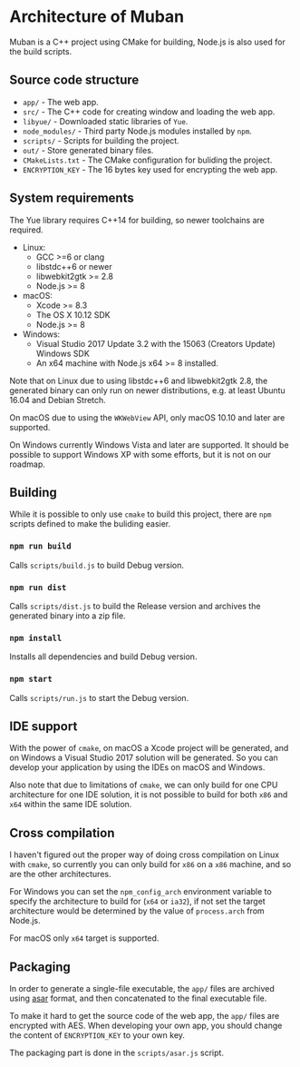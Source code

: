 # Architecture of Muban

Muban is a C++ project using CMake for building, Node.js is also used for the
build scripts.

## Source code structure

* `app/` - The web app.
* `src/` - The C++ code for creating window and loading the web app.
* `libyue/` - Downloaded static libraries of `Yue`.
* `node_modules/` - Third party Node.js modules installed by `npm`.
* `scripts/` - Scripts for building the project.
* `out/` - Store generated binary files.
* `CMakeLists.txt` - The CMake configuration for buliding the project.
* `ENCRYPTION_KEY` - The 16 bytes key used for encrypting the web app.

## System requirements

The Yue library requires C++14 for building, so newer toolchains are required.

* Linux:
  * GCC >=6 or clang
  * libstdc++6 or newer
  * libwebkit2gtk >= 2.8
  * Node.js >= 8
* macOS:
  * Xcode >= 8.3
  * The OS X 10.12 SDK
  * Node.js >= 8
* Windows:
  * Visual Studio 2017 Update 3.2 with the 15063 (Creators Update) Windows SDK
  * An x64 machine with Node.js x64 >= 8 installed.

Note that on Linux due to using libstdc++6 and libwebkit2gtk 2.8, the generated
binary can only run on newer distributions, e.g. at least Ubuntu 16.04 and
Debian Stretch.

On macOS due to using the `WKWebView` API, only macOS 10.10 and later are
supported.

On Windows currently Windows Vista and later are supported. It should be
possible to support Windows XP with some efforts, but it is not on our roadmap.

## Building

While it is possible to only use `cmake` to build this project, there are `npm`
scripts defined to make the buliding easier.

### `npm run build`

Calls `scripts/build.js` to build Debug version.

### `npm run dist`

Calls `scripts/dist.js` to build the Release version and archives the generated
binary into a zip file.

### `npm install`

Installs all dependencies and build Debug version.

### `npm start`

Calls `scripts/run.js` to start the Debug version.

## IDE support

With the power of `cmake`, on macOS a Xcode project will be generated, and on
Windows a Visual Studio 2017 solution will be generated. So you can develop your
application by using the IDEs on macOS and Windows.

Also note that due to limitations of `cmake`, we can only build for one CPU
architecture for one IDE solution, it is not possible to build for both `x86`
and `x64` within the same IDE solution.

## Cross compilation

I haven't figured out the proper way of doing cross compilation on Linux with
`cmake`, so currently you can only build for `x86` on a `x86` machine, and so
are the other architectures.

For Windows you can set the `npm_config_arch` environment variable to specify
the architecture to build for (`x64` or `ia32`), if not set the target
architecture would be determined by the value of `process.arch` from Node.js.

For macOS only `x64` target is supported.

## Packaging

In order to generate a single-file executable, the `app/` files are archived
using [asar](https://github.com/electron/asar) format, and then concatenated
to the final executable file.

To make it hard to get the source code of the web app, the `app/` files are
encrypted with AES. When developing your own app, you should change the content
of `ENCRYPTION_KEY` to your own key.

The packaging part is done in the `scripts/asar.js` script.

